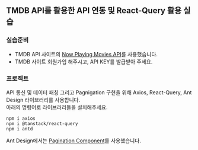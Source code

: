 ## TMDB API를 활용한 API 연동 및 React-Query 활용 실습

### 실습준비

- TMDB API 사이트의 [Now Playing Movies API](https://developers.themoviedb.org/3/movies/get-now-playing)를 사용했습니다.
- TMDB 사이트 회원가입 해주시고, API KEY를 발급받아 주세요.

### 프로젝트

API 통신 및 데이터 패칭 그리고 Pagnigation 구현을 위해 Axios, React-Query, Ant Design 라이브러리를 사용합니다.  
아래의 명령어로 라이브러리들을 설치해주세요.

```
npm i axios
npm i @tanstack/react-query
npm i antd
```
  
Ant Design에서는 [Pagination Component](https://ant.design/components/pagination/)를 사용했습니다. 


